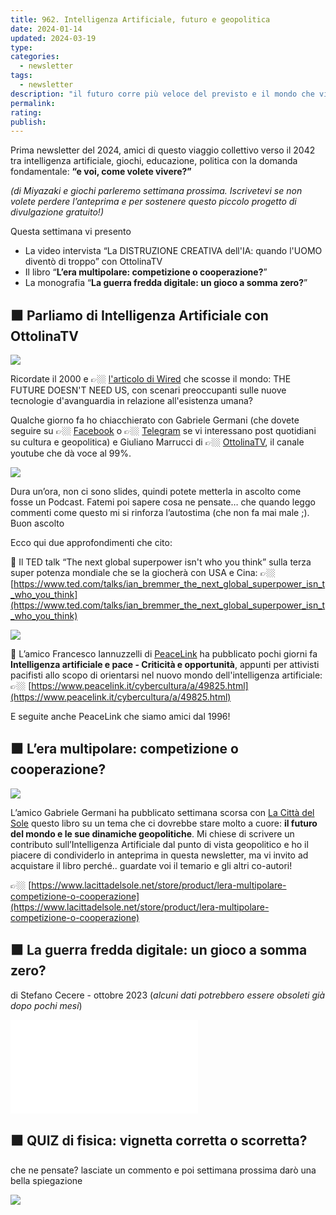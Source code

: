 ```yaml
---
title: 962. Intelligenza Artificiale, futuro e geopolitica
date: 2024-01-14
updated: 2024-03-19
type: 
categories:
  - newsletter
tags: 
  - newsletter
description: "il futuro corre più veloce del previsto e il mondo che viviamo non è mai stato tanto complesso. ne parliamo in un'intervista, un libro e un contributo su come l'AI entra negli equilibri mondiali"
permalink: 
rating: 
publish: 
---
```


Prima newsletter del 2024, amici di questo viaggio collettivo verso il 2042 tra intelligenza artificiale, giochi, educazione, politica con la domanda fondamentale: **“e voi, come volete vivere?”**
<!-- more -->
_(di Miyazaki e giochi parleremo settimana prossima. Iscrivetevi se non volete perdere l’anteprima e per sostenere questo piccolo progetto di divulgazione gratuito!)_

Questa settimana vi presento

- La video intervista “La DISTRUZIONE CREATIVA dell'IA: quando l'UOMO diventò di troppo” con OttolinaTV
- Il libro “**L’era multipolare: competizione o cooperazione?**”
- La monografia “**La guerra fredda digitale: un gioco a somma zero?**”

## 🟧 Parliamo di Intelligenza Artificiale con OttolinaTV

![](https://substackcdn.com/image/fetch/w_1456,c_limit,f_auto,q_auto:good,fl_progressive:steep/https%3A%2F%2Fsubstack-post-media.s3.amazonaws.com%2Fpublic%2Fimages%2Ff67b94bc-bb21-4b11-81bb-94e71dcd4635_502x580.jpeg)


Ricordate il 2000 e 👉🏼 [l'articolo di Wired](https://www.wired.com/2000/04/joy-2/) che scosse il mondo: THE FUTURE DOESN'T NEED US, con scenari preoccupanti sulle nuove tecnologie d'avanguardia in relazione all'esistenza umana?

Qualche giorno fa ho chiacchierato con Gabriele Germani (che dovete seguire su 👉🏼 [Facebook](https://www.facebook.com/profile.php?id=100068752931826) o 👉🏼 [Telegram](https://t.me/gabgerm) se vi interessano post quotidiani su cultura e geopolitica) e Giuliano Marrucci di 👉🏼 [OttolinaTV](https://ottolinatv.it), il canale youtube che dà voce al 99%.

![](https://substackcdn.com/image/fetch/w_1456,c_limit,f_auto,q_auto:good,fl_progressive:steep/https%3A%2F%2Fsubstack-post-media.s3.amazonaws.com%2Fpublic%2Fimages%2F24c50bb6-c9d1-4cbb-8e1b-b1dcbeb4f563_1334x254.png)

Dura un’ora, non ci sono slides, quindi potete metterla in ascolto come fosse un Podcast. Fatemi poi sapere cosa ne pensate… che quando leggo commenti come questo mi si rinforza l’autostima (che non fa mai male ;). Buon ascolto

Ecco qui due approfondimenti che cito:

🔸 Il TED talk “The next global superpower isn't who you think” sulla terza super potenza mondiale che se la giocherà con USA e Cina: 👉🏼 [https://www.ted.com/talks/ian_bremmer_the_next_global_superpower_isn_t_who_you_think](https://www.ted.com/talks/ian_bremmer_the_next_global_superpower_isn_t_who_you_think)

![](https://substackcdn.com/image/fetch/w_1456,c_limit,f_auto,q_auto:good,fl_progressive:steep/https%3A%2F%2Fsubstack-post-media.s3.amazonaws.com%2Fpublic%2Fimages%2F582dc1d6-34ff-4dc4-9b87-5ffeb96194c0_200x200.jpeg)

🔸 L’amico Francesco Iannuzzelli di [PeaceLink](https://www.peacelink.it) ha pubblicato pochi giorni fa **Intelligenza artificiale e pace - Criticità e opportunità**, appunti per attivisti pacifisti allo scopo di orientarsi nel nuovo mondo dell'intelligenza artificiale: 👉🏼 [https://www.peacelink.it/cybercultura/a/49825.html](https://www.peacelink.it/cybercultura/a/49825.html)

E seguite anche PeaceLink che siamo amici dal 1996!

## 🟧 L’era multipolare: competizione o cooperazione?

![](https://substackcdn.com/image/fetch/w_1456,c_limit,f_auto,q_auto:good,fl_progressive:steep/https%3A%2F%2Fsubstack-post-media.s3.amazonaws.com%2Fpublic%2Fimages%2Fcc506071-d6c8-4231-a407-7f45fcd4c2ff_2560x4121.webp)

L’amico Gabriele Germani ha pubblicato settimana scorsa con [La Città del Sole](https://www.lacittadelsole.net/) questo libro su un tema che ci dovrebbe stare molto a cuore: **il futuro del mondo e le sue dinamiche geopolitiche**. Mi chiese di scrivere un contributo sull’Intelligenza Artificiale dal punto di vista geopolitico e ho il piacere di condividerlo in anteprima in questa newsletter, ma vi invito ad acquistare il libro perché.. guardate voi il temario e gli altri co-autori!

👉🏼 [https://www.lacittadelsole.net/store/product/lera-multipolare-competizione-o-cooperazione](https://www.lacittadelsole.net/store/product/lera-multipolare-competizione-o-cooperazione)

## 🟧 La guerra fredda digitale: un gioco a somma zero?

di Stefano Cecere - ottobre 2023 (_alcuni dati potrebbero essere obsoleti già dopo pochi mesi_)

![monografia-ai-geopolitica](../../2042/studio/monografie/monografia-ai-geopolitica.md)

## 🟧 QUIZ di fisica: vignetta corretta o scorretta?

che ne pensate? lasciate un commento e poi settimana prossima darò una bella spiegazione


![](https://substackcdn.com/image/fetch/w_1456,c_limit,f_auto,q_auto:good,fl_progressive:steep/https%3A%2F%2Fsubstack-post-media.s3.amazonaws.com%2Fpublic%2Fimages%2F03b1b1ac-ca17-494c-ae9a-e8b10076fa23_1080x1449.jpeg)

